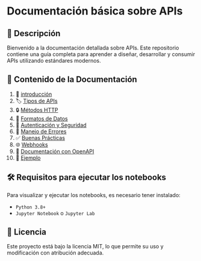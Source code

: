 # Documentación básica sobre APIs


## 📖 Descripción

Bienvenido a la documentación detallada sobre APIs. Este repositorio contiene una guía completa para aprender a diseñar, desarrollar y consumir APIs utilizando estándares modernos.


## 📁 Contenido de la Documentación

1. 🚀 [introducción](notebooks/1_introduccion.ipynb)
2. 🏷️ [Tipos de APIs](notebooks/2_tipos_apis.ipynb)
3. 🔒 [Métodos HTTP](notebooks/3_metodos_http.ipynb)
4. 🧮 [Formatos de Datos](notebooks/4_formatos_datos.ipynb)
5. 🔐 [Autenticación y Seguridad](notebooks/5_autenticacion_seguridad.ipynb)
6. 🚫 [Manejo de Errores](notebooks/6_manejo_errores.ipynb)
7. ✅ [Buenas Prácticas](notebooks/7_buenas_practicas.ipynb)
8. 🌐 [Webhooks](notebooks/8_webhooks.ipynb)
9. 📑 [Documentación con OpenAPI](notebooks/9_documentacion_openapi.ipynb)
10. 📌 [Ejemplo](notebooks/10_ejemplo.ipynb)


## 🛠️ Requisitos para ejecutar los notebooks

Para visualizar y ejecutar los notebooks, es necesario tener instalado:
* `Python 3.8+`
* `Jupyter Notebook` o `Jupyter Lab`

## 📜 Licencia

Este proyecto está bajo la licencia MIT, lo que permite su uso y modificación con atribución adecuada.